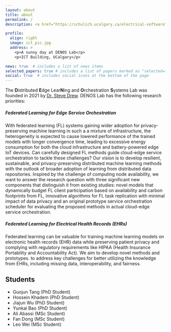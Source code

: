 ```yaml
---
layout: about
title: about
permalink: /
description: <a href="https://schulich.ucalgary.ca/electrical-software">Department of Electrical and Software Engineering</a>, University of Calgary

profile:
  align: right
  image: ict_pic.jpg
  address: >
    <p>A sunny day at DENOS Lab</p>
    <p>ICT Building, UCalgary</p>

news: true  # includes a list of news items
selected_papers: true # includes a list of papers marked as "selected={true}"
social: true  # includes social icons at the bottom of the page
---
```


The **D**istributed **E**dge Lear**N**ing and **O**rchestration **S**ystems Lab was founded in 2021 by [Dr. Steve Drew](https://grad.ucalgary.ca/future-students/supervisor/steve-drew). DENOS Lab has the following research priorities:

##### Federated Learning for Edge Service Orchestration

With federated learning (FL) systems gaining wider adoption for privacy-preserving machine learning in such a a mixture of infrastructure, the heterogeneity is expected to cause lowered performance of the trained models with longer convergence time, leading to excessive energy consumption for both the cloud infrastructure and battery-powered edge IoT devices. Can carefully designed FL methods guide cloud-edge service orchestration to tackle these challenges? Our vision is to develop resilient, sustainable, and privacy-preserving distributed machine learning methods with the outlook of broader adoption of learning from distributed data repositories. Inspired by the challenge of computing node availability, we want to answer the research question with three significant new components that distinguish it from existing studies: novel models that dynamically budget FL client participation based on availability and carbon footprints from FL, innovative algorithms for FL task replication with minimal impact of data privacy and an original prototype service orchestration scheduler for evaluating the proposed methods in actual cloud-edge service orchestration.

##### Federated Learning for Electrical Health Records (EHRs)

Federated learning can be valuable for training machine learning models on electronic health records (EHR) data while preserving patient privacy and complying with regulatory requirements like HIPAA (Health Insurance Portability and Accountability Act). We aim to develop novel methods and prototypes. to address key challenges for better utilizing the knowledge from EHRs, including missing data, interoperability, and fairness.


## Students

- Guojun Tang (PhD Student)
- Hossein Khadem (PhD Student)
- Jiajun Wu (PhD Student)
- Yunkai Bao (PhD Student)
- Ali Abassi (MSc Student)
- Fan Dong (MSc Student)
- Leo Wei (MSc Student)



